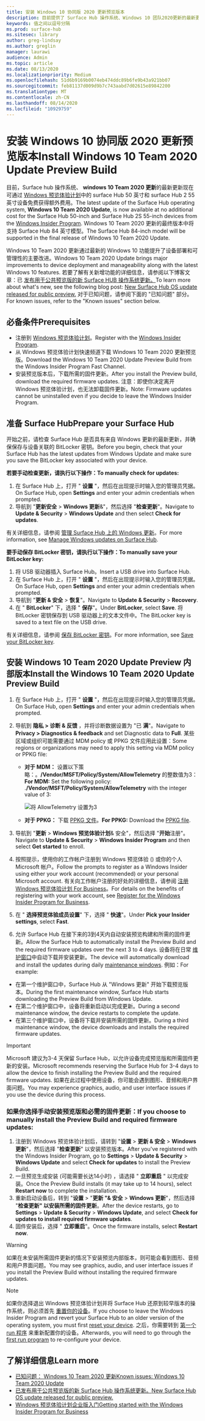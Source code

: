 ```yaml
---
title: 安装 Windows 10 协同版 2020 更新预览版本
description: 目前提供了 Surface Hub 操作系统、Windows 10 团队2020更新的最新更新。
keywords: 值之间以逗号分隔
ms.prod: surface-hub
ms.sitesec: library
author: greg-lindsay
ms.author: greglin
manager: laurawi
audience: Admin
ms.topic: article
ms.date: 08/13/2020
ms.localizationpriority: Medium
ms.openlocfilehash: 51d6b9169b0074eb474ddc89b6fe9b43a921bb07
ms.sourcegitcommit: feb81137d009d9b7c743aabd7d02615e89842200
ms.translationtype: MT
ms.contentlocale: zh-CN
ms.lasthandoff: 08/14/2020
ms.locfileid: "10929759"
---
```

# <span data-ttu-id="50e2b-104">安装 Windows 10 协同版 2020 更新预览版本</span><span class="sxs-lookup"><span data-stu-id="50e2b-104">Install Windows 10 Team 2020 Update Preview Build</span></span> 

<span data-ttu-id="50e2b-105">目前，Surface hub 操作系统、 **windows 10 Team 2020 更新**的最新更新现在可通过 [Windows 预览体验计划](https://insider.windows.com)中的 surface Hub 50 英寸和 surface Hub 2 55 英寸设备免费获得额外费用。</span><span class="sxs-lookup"><span data-stu-id="50e2b-105">The latest update of the Surface Hub operating system, **Windows 10 Team 2020 Update**, is now available at no additional cost for the Surface Hub 50-inch and Surface Hub 2S 55-inch devices from the [Windows Insider Program](https://insider.windows.com).</span></span> <span data-ttu-id="50e2b-106">Windows 10 Team 2020 更新的最终版本中将支持 Surface Hub 84 英寸模型。</span><span class="sxs-lookup"><span data-stu-id="50e2b-106">The Surface Hub 84-inch model will be supported in the final release of Windows 10 Team 2020 Update.</span></span>

<span data-ttu-id="50e2b-107">Windows 10 Team 2020 更新通过最新的 Windows 10 功能提升了设备部署和可管理性的主要改进。</span><span class="sxs-lookup"><span data-stu-id="50e2b-107">Windows 10 Team 2020 Update brings major improvements to device deployment and manageability along with the latest Windows 10 features.</span></span> <span data-ttu-id="50e2b-108">若要了解有关新增功能的详细信息，请参阅以下博客文章：已 [发布用于公共预览版的新 Surface HUB 操作系统更新。](https://techcommunity.microsoft.com/t5/surface-it-pro-blog/new-surface-hub-os-update-released-for-public-preview/ba-p/1534823)</span><span class="sxs-lookup"><span data-stu-id="50e2b-108">To learn more about what's new, see the following blog post: [New Surface Hub OS update released for public preview.](https://techcommunity.microsoft.com/t5/surface-it-pro-blog/new-surface-hub-os-update-released-for-public-preview/ba-p/1534823)</span></span> <span data-ttu-id="50e2b-109">对于已知问题，请参阅下面的 "已知问题" 部分。</span><span class="sxs-lookup"><span data-stu-id="50e2b-109">For known issues, refer to the "Known issues" section below.</span></span>
 
## <span data-ttu-id="50e2b-110">必备条件</span><span class="sxs-lookup"><span data-stu-id="50e2b-110">Prerequisites</span></span>

- <span data-ttu-id="50e2b-111">注册到 [Windows 预览体验计划](https://insider.windows.com/)。</span><span class="sxs-lookup"><span data-stu-id="50e2b-111">Register with the [Windows Insider Program](https://insider.windows.com/).</span></span>
- <span data-ttu-id="50e2b-112">从 Windows 预览体验计划快速频道下载 Windows 10 Team 2020 更新预览版。</span><span class="sxs-lookup"><span data-stu-id="50e2b-112">Download the Windows 10 Team 2020 Update Preview Build from the Windows Insider Program Fast Channel.</span></span>
- <span data-ttu-id="50e2b-113">安装预览版本后，下载所需的固件更新。</span><span class="sxs-lookup"><span data-stu-id="50e2b-113">After you install the Preview build, download the required firmware updates.</span></span> <span data-ttu-id="50e2b-114">注意：即使你决定离开 Windows 预览体验计划，也无法卸载固件更新。</span><span class="sxs-lookup"><span data-stu-id="50e2b-114">Note: Firmware updates cannot be uninstalled even if you decide to leave the Windows Insider Program.</span></span>

## <span data-ttu-id="50e2b-115">准备 Surface Hub</span><span class="sxs-lookup"><span data-stu-id="50e2b-115">Prepare your Surface Hub</span></span>

<span data-ttu-id="50e2b-116">开始之前，请检查 Surface Hub 是否具有来自 Windows 更新的最新更新，并确保保存与设备关联的 BitLocker 密钥。</span><span class="sxs-lookup"><span data-stu-id="50e2b-116">Before you begin, check that your Surface Hub has the latest updates from Windows Update and make sure you save the BitLocker key associated with your device.</span></span>

**<span data-ttu-id="50e2b-117">若要手动检查更新，请执行以下操作：</span><span class="sxs-lookup"><span data-stu-id="50e2b-117">To manually check for updates:</span></span>**

1. <span data-ttu-id="50e2b-118">在 Surface Hub 上，打开 " **设置** "，然后在出现提示时输入您的管理员凭据。</span><span class="sxs-lookup"><span data-stu-id="50e2b-118">On Surface Hub, open **Settings** and enter your admin credentials when prompted.</span></span>
2. <span data-ttu-id="50e2b-119">导航到 "**更新安全**  >  **Windows 更新**&"，然后选择 "**检查更新**"。</span><span class="sxs-lookup"><span data-stu-id="50e2b-119">Navigate to **Update & Security** > **Windows Update** and then select **Check for updates**.</span></span>

<span data-ttu-id="50e2b-120">有关详细信息，请参阅 [管理 Surface Hub 上的 Windows 更新](https://docs.microsoft.com/surface-hub/manage-windows-updates-for-surface-hub)。</span><span class="sxs-lookup"><span data-stu-id="50e2b-120">For more information, see [Manage Windows updates on Surface Hub](https://docs.microsoft.com/surface-hub/manage-windows-updates-for-surface-hub).</span></span>

**<span data-ttu-id="50e2b-121">要手动保存 BitLocker 密钥，请执行以下操作：</span><span class="sxs-lookup"><span data-stu-id="50e2b-121">To manually save your BitLocker key:</span></span>**

1. <span data-ttu-id="50e2b-122">将 USB 驱动器插入 Surface Hub。</span><span class="sxs-lookup"><span data-stu-id="50e2b-122">Insert a USB drive into Surface Hub.</span></span>
2. <span data-ttu-id="50e2b-123">在 Surface Hub 上，打开 " **设置** "，然后在出现提示时输入您的管理员凭据。</span><span class="sxs-lookup"><span data-stu-id="50e2b-123">On Surface Hub, open **Settings** and enter your admin credentials when prompted.</span></span>
3. <span data-ttu-id="50e2b-124">导航到 "**更新 & 安全**  >  **恢复**"。</span><span class="sxs-lookup"><span data-stu-id="50e2b-124">Navigate to **Update & Security** > **Recovery**.</span></span>
4. <span data-ttu-id="50e2b-125">在 " **BitLocker**" 下，选择 " **保存**"。</span><span class="sxs-lookup"><span data-stu-id="50e2b-125">Under **BitLocker**, select **Save**.</span></span> <span data-ttu-id="50e2b-126">将 BitLocker 密钥保存到 USB 驱动器上的文本文件中。</span><span class="sxs-lookup"><span data-stu-id="50e2b-126">The BitLocker key is saved to a text file on the USB drive.</span></span>

<span data-ttu-id="50e2b-127">有关详细信息，请参阅 [保存 BitLocker 密钥](https://docs.microsoft.com/surface-hub/save-bitlocker-key-surface-hub)。</span><span class="sxs-lookup"><span data-stu-id="50e2b-127">For more information, see [Save your BitLocker key](https://docs.microsoft.com/surface-hub/save-bitlocker-key-surface-hub).</span></span>
 
## <span data-ttu-id="50e2b-128">安装 Windows 10 Team 2020 Update Preview 内部版本</span><span class="sxs-lookup"><span data-stu-id="50e2b-128">Install the Windows 10 Team 2020 Update Preview Build</span></span>

1. <span data-ttu-id="50e2b-129">在 Surface Hub 上，打开 " **设置** "，然后在出现提示时输入您的管理员凭据。</span><span class="sxs-lookup"><span data-stu-id="50e2b-129">On Surface Hub, open **Settings** and enter your admin credentials when prompted.</span></span>
2. <span data-ttu-id="50e2b-130">导航到 **隐私 > 诊断 & 反馈** ，并将诊断数据设置为 "已 **满**"。</span><span class="sxs-lookup"><span data-stu-id="50e2b-130">Navigate to **Privacy > Diagnostics & feedback** and set Diagnostic data to **Full**.</span></span> <span data-ttu-id="50e2b-131">某些区域或组织可能需要通过 MDM policy 或 PPKG 文件应用此设置：</span><span class="sxs-lookup"><span data-stu-id="50e2b-131">Some regions or organizations may need to apply this setting via MDM policy or PPKG file:</span></span>
   - <span data-ttu-id="50e2b-132">**对于 MDM：** 设置以下策略：。**/Vendor/MSFT/Policy/System/AllowTelemetry** 的整数值为3：</span><span class="sxs-lookup"><span data-stu-id="50e2b-132">**For MDM:** Set the following policy: .**/Vendor/MSFT/Policy/System/AllowTelemetry** with the integer value of 3:</span></span>
    
        ![将 AllowTelemetry 设置为3](images/hub-2020-allow-telemetry.png)

    - <span data-ttu-id="50e2b-134">**对于 PPKG：** 下载 [PPKG 文件](https://aka.ms/HubTltmtry)。</span><span class="sxs-lookup"><span data-stu-id="50e2b-134">**For PPKG:** Download the [PPKG file](https://aka.ms/HubTltmtry).</span></span>

3. <span data-ttu-id="50e2b-135">导航到 "**更新**  >  **Windows 预览体验计划**& 安全"，然后选择 "**开始**注册"。</span><span class="sxs-lookup"><span data-stu-id="50e2b-135">Navigate to **Update & Security** > **Windows Insider Program** and then select **Get started** to enroll.</span></span>
4. <span data-ttu-id="50e2b-136">按照提示，使用你的工作帐户注册到 Windows 预览体验 () 或你的个人 Microsoft 帐户。</span><span class="sxs-lookup"><span data-stu-id="50e2b-136">Follow the prompts to register as a Windows Insider using either your work account (recommended) or your personal Microsoft account.</span></span> <span data-ttu-id="50e2b-137">有关向工作帐户注册的好处的详细信息，请参阅 [注册 Windows 预览体验计划 For Business](https://docs.microsoft.com/windows-insider/at-work-pro/wip-4-biz-register)。</span><span class="sxs-lookup"><span data-stu-id="50e2b-137">For details on the benefits of registering with your work account, see [Register for the Windows Insider Program for Business](https://docs.microsoft.com/windows-insider/at-work-pro/wip-4-biz-register).</span></span>
5. <span data-ttu-id="50e2b-138">在 " **选择预览体验成员设置**" 下，选择 " **快速**"。</span><span class="sxs-lookup"><span data-stu-id="50e2b-138">Under **Pick your Insider settings**, select **Fast**.</span></span>
6. <span data-ttu-id="50e2b-139">允许 Surface Hub 在接下来的3到4天内自动安装预览构建和所需的固件更新。</span><span class="sxs-lookup"><span data-stu-id="50e2b-139">Allow the Surface Hub to automatically install the Preview Build and the required firmware updates over the next 3 to 4 days.</span></span> <span data-ttu-id="50e2b-140">设备将在日常 [维护窗口](https://docs.microsoft.com/surface-hub/manage-windows-updates-for-surface-hub#maintenance-window)中自动下载并安装更新。</span><span class="sxs-lookup"><span data-stu-id="50e2b-140">The device will automatically download and install the updates during daily [maintenance windows](https://docs.microsoft.com/surface-hub/manage-windows-updates-for-surface-hub#maintenance-window).</span></span> <span data-ttu-id="50e2b-141">例如：</span><span class="sxs-lookup"><span data-stu-id="50e2b-141">For example:</span></span>

- <span data-ttu-id="50e2b-142">在第一个维护窗口中，Surface Hub 从 "Windows 更新" 开始下载预览版本。</span><span class="sxs-lookup"><span data-stu-id="50e2b-142">During the first maintenance window, Surface Hub starts downloading the Preview Build from Windows Update.</span></span>
- <span data-ttu-id="50e2b-143">在第二个维护窗口中，设备将重新启动以完成更新。</span><span class="sxs-lookup"><span data-stu-id="50e2b-143">During a second maintenance window, the device restarts to complete the update.</span></span>
- <span data-ttu-id="50e2b-144">在第三个维护窗口中，设备将下载并安装所需的固件更新。</span><span class="sxs-lookup"><span data-stu-id="50e2b-144">During a third maintenance window, the device downloads and installs the required firmware updates.</span></span>

> [!IMPORTANT]
> <span data-ttu-id="50e2b-145">Microsoft 建议为3-4 天保留 Surface Hub，以允许设备完成预览版和所需固件更新的安装。</span><span class="sxs-lookup"><span data-stu-id="50e2b-145">Microsoft recommends reserving the Surface Hub for 3-4 days to allow the device to finish installing the Preview Build and the required firmware updates.</span></span> <span data-ttu-id="50e2b-146">如果在此过程中使用设备，你可能会遇到图形、音频和用户界面问题。</span><span class="sxs-lookup"><span data-stu-id="50e2b-146">You may experience graphics, audio, and user interface issues if you use the device during this process.</span></span>

### <span data-ttu-id="50e2b-147">如果你选择手动安装预览版和必需的固件更新：</span><span class="sxs-lookup"><span data-stu-id="50e2b-147">If you choose to manually install the Preview Build and required firmware updates:</span></span>

1. <span data-ttu-id="50e2b-148">注册到 Windows 预览体验计划后，请转到 "**设置**  >  **更新 & 安全**  >  **Windows 更新**"，然后选择 "**检查更新**" 以安装预览版本。</span><span class="sxs-lookup"><span data-stu-id="50e2b-148">After you've registered with the Windows Insider Program, go to **Settings** > **Update & Security** > **Windows Update** and select **Check for updates** to install the Preview Build.</span></span>
2. <span data-ttu-id="50e2b-149">一旦预览生成安装 (可能需要长达14小时) ，请选择 " **立即重启** " 以完成安装。</span><span class="sxs-lookup"><span data-stu-id="50e2b-149">Once the Preview Build installs (it may take up to 14 hours), select **Restart now** to complete the installation.</span></span>
3. <span data-ttu-id="50e2b-150">重新启动设备后，转到 "**设置**  >  "**更新 "& 安全**  >  **Windows 更新**"，然后选择 "**检查更新" 以安装所需的固件更新**。</span><span class="sxs-lookup"><span data-stu-id="50e2b-150">After the device restarts, go to **Settings** > **Update & Security** > **Windows Update**, and select **Check for updates to install required firmware updates**.</span></span>
4. <span data-ttu-id="50e2b-151">固件安装后，选择 " **立即重启**"。</span><span class="sxs-lookup"><span data-stu-id="50e2b-151">Once the firmware installs, select **Restart now**.</span></span>

> [!WARNING]
> <span data-ttu-id="50e2b-152">如果在未安装所需固件更新的情况下安装预览内部版本，则可能会看到图形、音频和用户界面问题。</span><span class="sxs-lookup"><span data-stu-id="50e2b-152">You may see graphics, audio, and user interface issues if you install the Preview Build without installing the required firmware updates.</span></span>

> [!NOTE]
> <span data-ttu-id="50e2b-153">如果你选择退出 Windows 预览体验计划并将 Surface Hub 还原到较早版本的操作系统，则必须首先 [重置你的设备](https://docs.microsoft.com/surface-hub/device-reset-surface-hub)。</span><span class="sxs-lookup"><span data-stu-id="50e2b-153">If you choose to leave the Windows Insider Program and revert your Surface Hub to an older version of the operating system, you must first [reset your device](https://docs.microsoft.com/surface-hub/device-reset-surface-hub).</span></span> <span data-ttu-id="50e2b-154">之后，你需要转到 [第一个 run 程序](https://docs.microsoft.com/surface-hub/first-run-program-surface-hub) 来重新配置你的设备。</span><span class="sxs-lookup"><span data-stu-id="50e2b-154">Afterwards, you will need to go through the [first run program](https://docs.microsoft.com/surface-hub/first-run-program-surface-hub) to re-configure your device.</span></span>
 

## <span data-ttu-id="50e2b-155">了解详细信息</span><span class="sxs-lookup"><span data-stu-id="50e2b-155">Learn more</span></span>

- [<span data-ttu-id="50e2b-156">已知问题： Windows 10 Team 2020 更新</span><span class="sxs-lookup"><span data-stu-id="50e2b-156">Known issues: Windows 10 Team 2020 Update</span></span>](surface-hub-2020-team-update-known-issues.md)
- [<span data-ttu-id="50e2b-157">已发布用于公共预览版的新 Surface Hub 操作系统更新。</span><span class="sxs-lookup"><span data-stu-id="50e2b-157">New Surface Hub OS update released for public preview.</span></span>](https://techcommunity.microsoft.com/t5/surface-it-pro-blog/new-surface-hub-os-update-released-for-public-preview/ba-p/1534823)
- [<span data-ttu-id="50e2b-158">Windows 预览体验计划企业版入门</span><span class="sxs-lookup"><span data-stu-id="50e2b-158">Getting started with the Windows Insider Program for Business</span></span>](https://docs.microsoft.com/windows-insider/at-work-pro/wip-4-biz-manage)